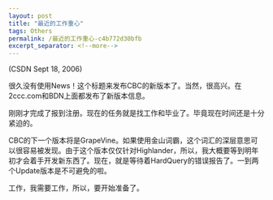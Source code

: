 ```yaml
---
layout: post
title: "最近的工作重心"
tags: Others
permalink: /最近的工作重心-c4b772d30bfb
excerpt_separator: <!--more-->
---
```

(CSDN Sept 18, 2006)

很久没有使用News！这个标题来发布CBC的新版本了。当然，很高兴。在2ccc.com和BDN上面都发布了新版本信息。

刚刚才完成了报到注册。现在的任务就是找工作和毕业了。毕竟现在时间还是十分紧迫的。

CBC的下一个版本将是GrapeVine。如果使用金山词霸，这个词汇的深层意思可以很容易被发现。由于这个版本仅仅针对Highlander，所以，我大概要等到明年初才会着手开发新东西了。现在，就是等待着HardQuery的错误报告了。一到两个Update版本是不可避免的啦。

工作，我需要工作，所以，要开始准备了。
<!--more-->